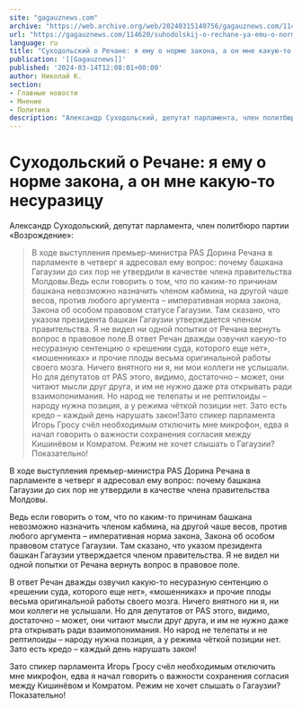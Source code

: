 ```yaml
---
site: "gagauznews.com"
archive: "https://web.archive.org/web/20240315140756/gagauznews.com/114620/suhodolskij-o-rechane-ya-emu-o-norme-zakona-a-on-mne-kakuyu-to-nesurazitsu.html"
url: "https://gagauznews.com/114620/suhodolskij-o-rechane-ya-emu-o-norme-zakona-a-on-mne-kakuyu-to-nesurazitsu.html"
language: ru
title: "Суходольский о Речане: я ему о норме закона, а он мне какую-то несуразицу"
publication: '[[Gagauznews]]'
published: '2024-03-14T12:08:01+00:00'
author: Николай К.
section:
- Главные новости
- Мнение
- Политика
description: "Александр Суходольский, депутат парламента, член политбюро партии «Возрождение»: В ходе выступления премьер-министра PAS Дорина Речана в парламенте в четверг я адресовал ему вопрос: почему башкана Гагаузии до сих пор не утвердили в качестве члена правительства Молдовы. Ведь если говорить о том, что по каким-то причинам башкана невозможно назначить членом кабмина, на другой чаше весов, против любого аргумента – императивная норма закона, Закона об особом правовом статусе Гагаузии. Там сказано, что указом президента башкан Гагаузии утверждается членом правительства. Я не видел ни одной попытки от Речана вернуть вопрос в правовое поле. В ответ Речан дважды озвучил какую-то несуразную сентенцию о «решении […]"
---
```


# Суходольский о Речане: я ему о норме закона, а он мне какую-то несуразицу

Александр Суходольский, депутат парламента, член политбюро партии «Возрождение»:

> В ходе выступления премьер-министра PAS Дорина Речана в парламенте в четверг я адресовал ему вопрос: почему башкана Гагаузии до сих пор не утвердили в качестве члена правительства Молдовы.Ведь если говорить о том, что по каким-то причинам башкана невозможно назначить членом кабмина, на другой чаше весов, против любого аргумента – императивная норма закона, Закона об особом правовом статусе Гагаузии. Там сказано, что указом президента башкан Гагаузии утверждается членом правительства. Я не видел ни одной попытки от Речана вернуть вопрос в правовое поле.В ответ Речан дважды озвучил какую-то несуразную сентенцию о «решении суда, которого еще нет», «мошенниках» и прочие плоды весьма оригинальной работы своего мозга. Ничего внятного ни я, ни мои коллеги не услышали. Но для депутатов от PAS этого, видимо, достаточно – может, они читают мысли друг друга, и им не нужно даже рта открывать ради взаимопонимания. Но народ не телепаты и не рептилоиды – народу нужна позиция, а у режима чёткой позиции нет. Зато есть кредо – каждый день нарушать закон!Зато спикер парламента Игорь Гросу счёл необходимым отключить мне микрофон, едва я начал говорить о важности сохранения согласия между Кишинёвом и Комратом. Режим не хочет слышать о Гагаузии? Показательно!

В ходе выступления премьер-министра PAS Дорина Речана в парламенте в четверг я адресовал ему вопрос: почему башкана Гагаузии до сих пор не утвердили в качестве члена правительства Молдовы.

Ведь если говорить о том, что по каким-то причинам башкана невозможно назначить членом кабмина, на другой чаше весов, против любого аргумента – императивная норма закона, Закона об особом правовом статусе Гагаузии. Там сказано, что указом президента башкан Гагаузии утверждается членом правительства. Я не видел ни одной попытки от Речана вернуть вопрос в правовое поле.

В ответ Речан дважды озвучил какую-то несуразную сентенцию о «решении суда, которого еще нет», «мошенниках» и прочие плоды весьма оригинальной работы своего мозга. Ничего внятного ни я, ни мои коллеги не услышали. Но для депутатов от PAS этого, видимо, достаточно – может, они читают мысли друг друга, и им не нужно даже рта открывать ради взаимопонимания. Но народ не телепаты и не рептилоиды – народу нужна позиция, а у режима чёткой позиции нет. Зато есть кредо – каждый день нарушать закон!

Зато спикер парламента Игорь Гросу счёл необходимым отключить мне микрофон, едва я начал говорить о важности сохранения согласия между Кишинёвом и Комратом. Режим не хочет слышать о Гагаузии? Показательно!